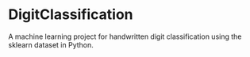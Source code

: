 # DigitClassification
A machine learning project for handwritten digit classification using the sklearn dataset in Python.
